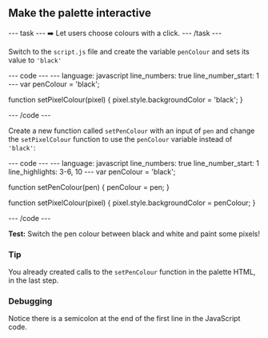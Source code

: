 <h2 class="c-project-heading--task">Make the palette interactive</h2>

--- task ---
➡️ Let users choose colours with a click.
--- /task --- 

Switch to the `script.js` file and create the variable `penColour` and sets its value to `'black'` 

<div class="c-project-code">
--- code ---
---
language: javascript
line_numbers: true
line_number_start: 1
---
var penColour = 'black';

function setPixelColour(pixel)
{
  pixel.style.backgroundColor = 'black';
}

--- /code ---
</div>

Create a new function called `setPenColour` with an input of `pen` and change the `setPixelColour` function to use the `penColour` variable instead of `'black'`:

<div class="c-project-code">
--- code ---
---
language: javascript
line_numbers: true
line_number_start: 1
line_highlights: 3-6, 10
---
var penColour = 'black';

function setPenColour(pen)
{
  penColour = pen;
}

function setPixelColour(pixel)
{
  pixel.style.backgroundColor = penColour;
}

--- /code ---
</div>

**Test:** Switch the pen colour between black and white and paint some pixels!

<div class="c-project-callout c-project-callout--tip">

### Tip
You already created calls to the `setPenColour` function in the palette HTML, in the last step.
</div>

<div class="c-project-callout c-project-callout--debug">

### Debugging

Notice there is a semicolon at the end of the first line in the JavaScript code.

</div>